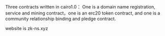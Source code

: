 Three contracts written in cairo1.0：
One is a domain name registration, service and mining contract，one is an erc20 token contract, and one is a community relationship binding and pledge contract.

website is zk-ns.xyz

